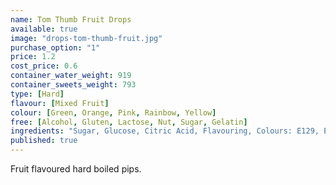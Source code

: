 ```yaml
---
name: Tom Thumb Fruit Drops
available: true
image: "drops-tom-thumb-fruit.jpg"
purchase_option: "1"
price: 1.2
cost_price: 0.6
container_water_weight: 919
container_sweets_weight: 793
type: [Hard]
flavour: [Mixed Fruit]
colour: [Green, Orange, Pink, Rainbow, Yellow]
free: [Alcohol, Gluten, Lactose, Nut, Sugar, Gelatin]
ingredients: "Sugar, Glucose, Citric Acid, Flavouring, Colours: E129, E102, E142, E110"
published: true
---
```

Fruit flavoured hard boiled pips.